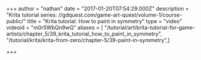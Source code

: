 +++
author = "nathan"
date = "2017-01-20T07:54:29.000Z"
description = "Krita tutorial series: //gdquest.com/game-art-quest/volume-1/course-public/"
title = "Krita tutorial: How to paint in symmetry"
type = "video"
videoid = "m0r5WbQn9wQ"
aliases = [ "/tutorial/art/krita-tutorial-for-game-artists/chapter_5/39_krita_tutorial_how_to_paint_in_symmetry", "/tutorial/krita/krita-from-zero/chapter-5/39-paint-in-symmetry",]

+++